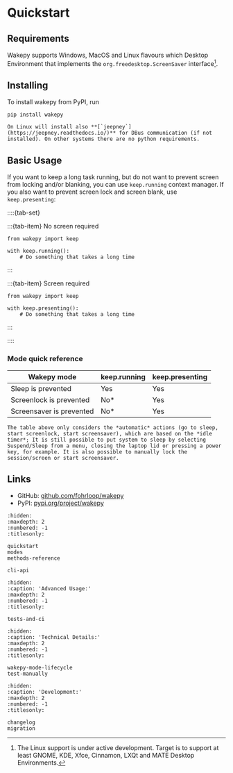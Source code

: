 # Quickstart


## Requirements

Wakepy supports Windows, MacOS and Linux flavours which Desktop Environment that implements the `org.freedesktop.ScreenSaver` interface[^linux-support].

[^linux-support]: The Linux support is under active development. Target is to support at least GNOME, KDE, Xfce, Cinnamon, LXQt and MATE Desktop Environments. 
## Installing

To install wakepy from PyPI, run

```{code-block} text
pip install wakepy
```

```{note}
On Linux will install also **[`jeepney`](https://jeepney.readthedocs.io/)** for DBus communication (if not installed). On other systems there are no python requirements.
```

## Basic Usage

If you want to keep a long task running, but do not want to prevent screen from locking and/or blanking, you can use `keep.running` context manager. If you also want to prevent screen lock and screen blank, use `keep.presenting`:


::::{tab-set}

:::{tab-item} No screen required

```{code-block} python
from wakepy import keep

with keep.running():
    # Do something that takes a long time
```

:::

:::{tab-item} Screen required

```{code-block} python
from wakepy import keep

with keep.presenting():
    # Do something that takes a long time
```

:::

::::


### Mode quick reference 
 


| Wakepy mode              | keep.running | keep.presenting |
| ------------------------ | ------------ | --------------- |
| Sleep is prevented       | Yes          | Yes             |
| Screenlock is prevented  | No*          | Yes             |
| Screensaver is prevented | No*          | Yes             |



```{note}
The table above only considers the *automatic* actions (go to sleep, start screenlock, start screensaver), which are based on the *idle timer*; It is still possible to put system to sleep by selecting Suspend/Sleep from a menu, closing the laptop lid or pressing a power key, for example. It is also possible to manually lock the session/screen or start screensaver.
```



## Links
- GitHub: [github.com/fohrloop/wakepy](https://github.com/fohrloop/wakepy)
- PyPI: [pypi.org/project/wakepy](https://pypi.org/project/wakepy/)

```{toctree}
:hidden:
:maxdepth: 2
:numbered: -1
:titlesonly:

quickstart
modes
methods-reference

cli-api
```

```{toctree}
:hidden:
:caption: 'Advanced Usage:'
:maxdepth: 2
:numbered: -1
:titlesonly:

tests-and-ci
```


```{toctree}
:hidden:
:caption: 'Technical Details:'
:maxdepth: 2
:numbered: -1
:titlesonly:

wakepy-mode-lifecycle
test-manually
```

```{toctree}
:hidden:
:caption: 'Development:'
:maxdepth: 2
:numbered: -1
:titlesonly:

changelog
migration
```
